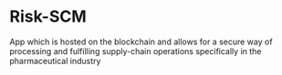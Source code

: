 # Risk-SCM
App which is hosted on the blockchain and allows for a secure way of processing and fulfilling supply-chain operations specifically in the pharmaceutical industry


